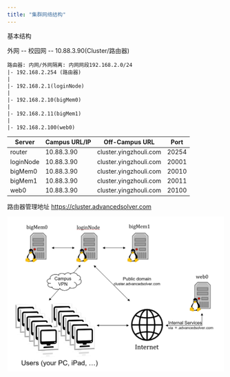 ```yaml
---
title: "集群网络结构"
---
```



基本结构

外网 -- 校园网 -- 10.88.3.90(Cluster/路由器)

```
路由器: 内网/外网隔离: 内网网段192.168.2.0/24
|- 192.168.2.254 (路由器)
|
|- 192.168.2.1(loginNode)
|
|- 192.168.2.10(bigMem0)
|
|- 192.168.2.11(bigMem1)
|
|- 192.168.2.100(web0)

```


|   Server   | Campus URL/IP |     Off-Campus URL     | Port  |
| ---------- | ------------- | ---------------------- | ----- |
| router     | 10.88.3.90    | cluster.yingzhouli.com | 20254 |
| loginNode  | 10.88.3.90    | cluster.yingzhouli.com | 20001 |
| bigMem0    | 10.88.3.90    | cluster.yingzhouli.com | 20010 |
| bigMem1    | 10.88.3.90    | cluster.yingzhouli.com | 20011 |
| web0       | 10.88.3.90    | cluster.yingzhouli.com | 20100 |

路由器管理地址
https://cluster.advancedsolver.com

![Fig: network-topology](/guide/figure/user-topology.png)
